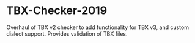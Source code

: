 # TBX-Checker-2019
Overhaul of TBX v2 checker to add functionality for TBX v3, and custom dialect support. Provides validation of TBX files.
